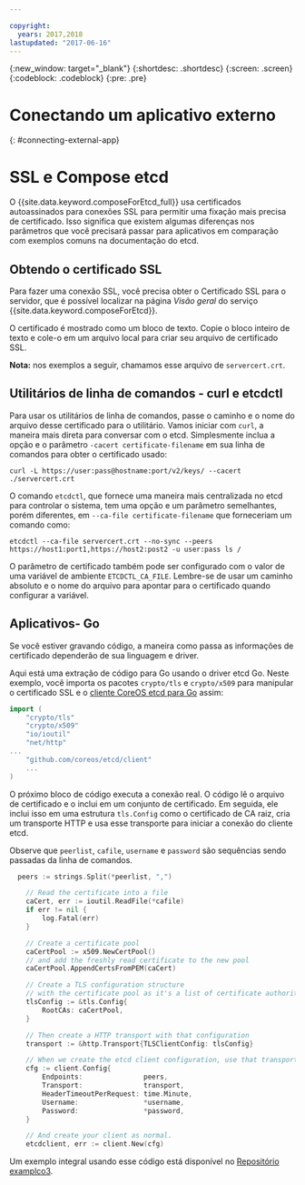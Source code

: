 ```yaml
---

copyright:
  years: 2017,2018
lastupdated: "2017-06-16"
---
```


{:new_window: target="_blank"}
{:shortdesc: .shortdesc}
{:screen: .screen}
{:codeblock: .codeblock}
{:pre: .pre}

# Conectando um aplicativo externo
{: #connecting-external-app}

# SSL e Compose etcd

O {{site.data.keyword.composeForEtcd_full}} usa certificados autoassinados para conexões SSL para permitir uma fixação mais precisa de certificado. Isso significa que existem algumas diferenças nos parâmetros que você precisará passar para aplicativos em comparação com exemplos comuns na documentação do etcd.

## Obtendo o certificado SSL

Para fazer uma conexão SSL, você precisa obter o Certificado SSL para o servidor, que é possível localizar na página *Visão geral* do serviço {{site.data.keyword.composeForEtcd}}.

O certificado é mostrado como um bloco de texto. Copie o bloco inteiro de texto e cole-o em um arquivo local para criar seu arquivo de certificado SSL.

**Nota:** nos exemplos a seguir, chamamos esse arquivo de `servercert.crt`.

## Utilitários de linha de comandos - curl e etcdctl

Para usar os utilitários de linha de comandos, passe o caminho e o nome do arquivo desse certificado para o utilitário. 
Vamos iniciar com `curl`, a maneira mais direta para conversar com o etcd. Simplesmente inclua a opção e o parâmetro `-cacert certificate-filename` em sua linha de comandos para obter o certificado usado:

```shell
curl -L https://user:pass@hostname:port/v2/keys/ --cacert ./servercert.crt

```

O comando `etcdctl`, que fornece uma maneira mais centralizada no etcd para controlar o sistema, tem uma opção e um parâmetro semelhantes, porém diferentes, em `--ca-file certificate-filename` que forneceriam um comando como:

```shell
etcdctl --ca-file servercert.crt --no-sync --peers https://host1:port1,https://host2:post2 -u user:pass ls /

```

O parâmetro de certificado também pode ser configurado com o valor de uma variável de ambiente `ETCDCTL_CA_FILE`. Lembre-se de usar um caminho absoluto e o nome do arquivo para apontar para o certificado quando configurar a variável.

## Aplicativos- Go

Se você estiver gravando código, a maneira como passa as informações de certificado dependerão de sua linguagem e driver. 

Aqui está uma extração de código para Go usando o driver etcd Go. Neste exemplo, você importa os pacotes `crypto/tls` e `crypto/x509` para manipular o certificado SSL e o [cliente CoreOS etcd para Go](https://godoc.org/github.com/coreos/etcd/client) assim:

```go
import (
	"crypto/tls"
	"crypto/x509"
	"io/ioutil"
	"net/http"
...
	"github.com/coreos/etcd/client"
	...
)
```

O próximo bloco de código executa a conexão real. O código lê o arquivo de certificado e o inclui em um conjunto de certificado. Em seguida, ele inclui isso em uma estrutura `tls.Config` como o certificado de CA raiz, cria um transporte HTTP e usa esse transporte para iniciar a conexão do cliente etcd.

Observe que `peerlist`, `cafile`, `username` e `password` são sequências sendo passadas da linha de comandos.

```go
  peers := strings.Split(*peerlist, ",")

	// Read the certificate into a file
	caCert, err := ioutil.ReadFile(*cafile)
	if err != nil {
		log.Fatal(err)
	}

	// Create a certificate pool
	caCertPool := x509.NewCertPool()
	// and add the freshly read certificate to the new pool
	caCertPool.AppendCertsFromPEM(caCert)

	// Create a TLS configuration structure
	// with the certificate pool as it's a list of certificate authorities
	tlsConfig := &tls.Config{
		RootCAs: caCertPool,
	}

	// Then create a HTTP transport with that configuration
	transport := &http.Transport{TLSClientConfig: tlsConfig}

	// When we create the etcd client configuration, use that transport
	cfg := client.Config{
		Endpoints:               peers,
		Transport:               transport,
		HeaderTimeoutPerRequest: time.Minute,
		Username:                *username,
		Password:                *password,
	}

	// And create your client as normal. 
	etcdclient, err := client.New(cfg)
```

Um exemplo integral usando esse código está disponível no [Repositório examplco3](https://github.com/compose-ex/examplco3).
